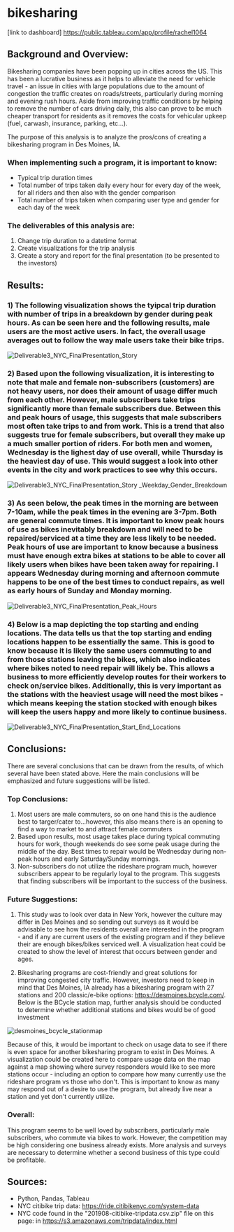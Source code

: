 # bikesharing
[link to dashboard] https://public.tableau.com/app/profile/rachel1064
## Background and Overview:

Bikesharing companies have been popping up in cities across the US. This has been a lucrative business as it helps to alleviate the need for vehicle travel - an issue in cities with large populations due to the amount of congestion the traffic creates on roads/streets, particularly during morning and evening rush hours. Aside from improving traffic conditions by helping to remove the number of cars driving daily, this also can prove to be much cheaper transport for residents as it removes the costs for vehicular upkeep (fuel, carwash, insurance, parking, etc...). 

The purpose of this analysis is to analyze the pros/cons of creating a bikesharing program in Des Moines, IA. 
### When implementing such a program, it is important to know:

* Typical trip duration times
* Total number of trips taken daily every hour for every day of the week, for all riders and then also with the gender comparison
* Total number of trips taken when comparing user type and gender for each day of the week

### The deliverables of this analysis are:

1) Change trip duration to a datetime format
2) Create visualizations for the trip analysis
3) Create a story and report for the final presentation (to be presented to the investors)


## Results:

### 1) The following visualization shows the tyipcal trip duration with number of trips in a breakdown by gender during peak hours. As can be seen here and the following results, male users are the most active users. In fact, the overall usage averages out to follow the way male users take their bike trips. 

![Deliverable3_NYC_FinalPresentation_Story](https://user-images.githubusercontent.com/101941048/207474717-87d08613-a73f-482d-b980-7db227f41179.png)

### 2) Based upon the following visualization, it is interesting to note that male and female non-subscribers (customers) are not heavy users, nor does their amount of usage differ much from each other. However, male subscribers take trips significantly more than female subscribers due. Between this and peak hours of usage, this suggests that male subscribers most often take trips to and from work. This is a trend that also suggests true for female subscribers, but overall they make up a much smaller portion of riders. For both men and women, Wednesday is the lighest day of use overall, while Thursday is the heaviest day of use. This would suggest a look into other events in the city and work practices to see why this occurs. 

![Deliverable3_NYC_FinalPresentation_Story _Weekday_Gender_Breakdown](https://user-images.githubusercontent.com/101941048/207484698-2ccc2d1c-0636-4d23-a292-22379f98529d.png)

### 3) As seen below, the peak times in the morning are between 7-10am, while the peak times in the evening are 3-7pm. Both are general commute times. It is important to know peak hours of use as bikes inevitably breakdown and will need to be repaired/serviced at a time they are less likely to be needed. Peak hours of use are important to know because a business must have enough extra bikes at stations to be able to cover all likely users when bikes have been taken away for repairing. I appears Wednesday during morning and afternoon commute happens to be one of the best times to conduct repairs, as well as early hours of Sunday and Monday morning.

![Deliverable3_NYC_FinalPresentation_Peak_Hours](https://user-images.githubusercontent.com/101941048/207481243-ecaeb8c1-b91d-456c-ac20-79feeba6617b.png)

### 4) Below is a map depicting the top starting and ending locations. The data tells us that the top starting and ending locations happen to be essentially the same. This is good to know because it is likely the same users commuting to and from those stations leaving the bikes, which also indicates where bikes noted to need repair will likely be. This allows a business to more efficiently develop routes for their workers to check on/service bikes. Additionally, this is very important as the stations with the heaviest usage will need the most bikes - which means keeping the station stocked with enough bikes will keep the users happy and more likely to continue business.

![Deliverable3_NYC_FinalPresentation_Start_End_Locations](https://user-images.githubusercontent.com/101941048/207474782-e1bf54c2-fafa-4e8b-bdc9-d6d0d0131116.png)


## Conclusions:

There are several conclusions that can be drawn from the results, of which several have been stated above. Here the main conclusions will be emphasized and future suggestions will be listed.

### Top Conclusions:
1) Most users are male commuters, so on one hand this is the audience best to targer/cater to...however, this also means there is an opening to find a way to market to and attract female commuters
2) Based upon results, most usage takes place during typical commuting hours for work, though weekends do see some peak usage during the middle of the day. Best times to repair would be Wednesday during non-peak hours and early Saturday/Sunday mornings.
3) Non-subscribers do not utilize the rideshare program much, however subscribers appear to be regularly loyal to the program. This suggests that finding subscribers will be important to the success of the business.

### Future Suggestions:
1) This study was to look over data in New York, however the culture may differ in Des Moines and so sending out surveys as it would be advisable to see how the residents overall are interested in the program - and if any are current users of the existing program and if they believe their are enough bikes/bikes serviced well. A visualization heat could be created to show the level of interest that occurs between gender and ages. 

2) Bikesharing programs are cost-friendly and great solutions for improving congested city traffic. However, investors need to keep in mind that Des Moines, IA already has a bikesharing program with 27 stations and 200 classic/e-bike options: https://desmoines.bcycle.com/. Below is the BCycle station map, further analysis should be conducted to determine whether additional stations and bikes would be of good investment

![desmoines_bcycle_stationmap](https://user-images.githubusercontent.com/101941048/206931346-4b416274-4eaa-4fab-b0e5-3ec4966ed307.png)

Because of this, it would be important to check on usage data to see if there is even space for another bikesharing program to exist in Des Moines. A visualization could be created here to compare usage data on the map against a map showing where survey responders would like to see more stations occur - including an option to compare how many currently use the rideshare program vs those who don't. This is important to know as many may respond out of a desire to use the program, but already live near a station and yet don't currently utilize. 

### Overall:
This program seems to be well loved by subscribers, particularly male subscribers, who commute via bikes to work. However, the competition may be high considering one business already exists. More analysis and surveys are necessary to determine whether a second business of this type could be profitable.


## Sources:
* Python, Pandas, Tableau
* NYC citibike trip data: https://ride.citibikenyc.com/system-data
* NYC code found in the "201908-citibike-tripdata.csv.zip" file on this page: in https://s3.amazonaws.com/tripdata/index.html
